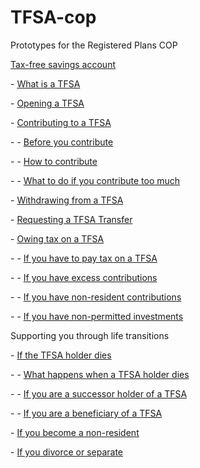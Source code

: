 # TFSA-cop
Prototypes for the Registered Plans COP

<p><a href="https://cra-design.github.io/TFSA-cop/en/revenue-agency/services/tax/individuals/topics/tax-free-savings-account.html">Tax-free savings account</a></p>

<p> - <a href="https://cra-design.github.io/TFSA-cop/en/revenue-agency/services/tax/individuals/topics/tax-free-savings-account/what-is-a-tfsa.html">What is a TFSA</a></p>
<p> - <a href="https://cra-design.github.io/TFSA-cop/en/revenue-agency/services/tax/individuals/topics/tax-free-savings-account/opening-a-tfsa.html">Opening a TFSA</a></p>
<p> - <a href="https://cra-design.github.io/TFSA-cop/en/revenue-agency/services/tax/individuals/topics/tax-free-savings-account/contributing-to-a-tfsa.html">Contributing to a TFSA</a></p>
<p> - - <a href="https://cra-design.github.io/TFSA-cop/en/revenue-agency/services/tax/individuals/topics/tax-free-savings-account/contributing-to-a-tfsa/before-you-contribute.html">Before you contribute</a></p>
<p> - - <a href="https://cra-design.github.io/TFSA-cop/en/revenue-agency/services/tax/individuals/topics/tax-free-savings-account/contributing-to-a-tfsa/how-to-contribute.html">How to contribute</a></p>
<p> - - <a href="https://cra-design.github.io/TFSA-cop/en/revenue-agency/services/tax/individuals/topics/tax-free-savings-account/contributing-to-a-tfsa/what-to-do-if-you-contribute-too-much.html">What to do if you contribute too much</a></p>
<p> - <a href="https://cra-design.github.io/TFSA-cop/en/revenue-agency/services/tax/individuals/topics/tax-free-savings-account/withdrawing-from-a-tfsa.html">Withdrawing from a TFSA</a></p>
<p> - <a href="https://cra-design.github.io/TFSA-cop/en/revenue-agency/services/tax/individuals/topics/tax-free-savings-account/requesting-a-tfsa-transfer.html">Requesting a TFSA Transfer</a></p>
<p> - <a href="https://cra-design.github.io/TFSA-cop/en/revenue-agency/services/tax/individuals/topics/tax-free-savings-account/owing-tax-on-a-tfsa.html">Owing tax on a TFSA</a></p>
<p> - - <a href="https://cra-design.github.io/TFSA-cop/en/revenue-agency/services/tax/individuals/topics/tax-free-savings-account/owing-tax-on-a-tfsa/if-you-have-to-pay-tax-on-a-tfsa.html">If you have to pay tax on a TFSA</a></p>
<p> - - <a href="https://cra-design.github.io/TFSA-cop/en/revenue-agency/services/tax/individuals/topics/tax-free-savings-account/owing-tax-on-a-tfsa/if-you-have-excess-contributions.html">If you have excess contributions</a></p>
<p> - - <a href="https://cra-design.github.io/TFSA-cop/en/revenue-agency/services/tax/individuals/topics/tax-free-savings-account/owing-tax-on-a-tfsa/if-you-have-non-resident-contributions.html">If you have non-resident contributions</a></p>
<p> - - <a href="https://cra-design.github.io/TFSA-cop/en/revenue-agency/services/tax/individuals/topics/tax-free-savings-account/owing-tax-on-a-tfsa/if-you-have-non-permitted-investments.html">If you have non-permitted investments</a></p>

<p>Supporting you through life transitions</p>
<p> - <a href="https://cra-design.github.io/TFSA-cop/en/revenue-agency/services/tax/individuals/topics/tax-free-savings-account/if-tfsa-holder-dies.html">If the TFSA holder dies</a></p>
<p> - - <a href="https://cra-design.github.io/TFSA-cop/en/revenue-agency/services/tax/individuals/topics/tax-free-savings-account/if-tfsa-holder-dies/what-happens-when-a-tfsa-holder-dies.html">What happens when a TFSA holder dies</a></p>
<p> - - <a href="https://cra-design.github.io/TFSA-cop/en/revenue-agency/services/tax/individuals/topics/tax-free-savings-account/if-tfsa-holder-dies/if-you-are-a-successor-holder-of-a-tfsa.html">If you are a successor holder of a TFSA</a></p>
<p> - - <a href="https://cra-design.github.io/TFSA-cop/en/revenue-agency/services/tax/individuals/topics/tax-free-savings-account/if-tfsa-holder-dies/if-you-are-a-beneficiary-of-a-tfsa.html">If you are a beneficiary of a TFSA</a></p>
<p> - <a href="https://cra-design.github.io/TFSA-cop/en/revenue-agency/services/tax/individuals/topics/tax-free-savings-account/if-you-become-non-resident.html">If you become a non-resident</a></p>
<p> - <a href="https://cra-design.github.io/TFSA-cop/en/revenue-agency/services/tax/individuals/topics/#">If you divorce or separate</a></p>

